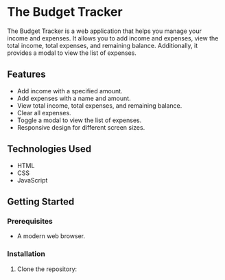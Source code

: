 # The Budget Tracker

The Budget Tracker is a web application that helps you manage your income and expenses. It allows you to add income and expenses, view the total income, total expenses, and remaining balance. Additionally, it provides a modal to view the list of expenses.

## Features

- Add income with a specified amount.
- Add expenses with a name and amount.
- View total income, total expenses, and remaining balance.
- Clear all expenses.
- Toggle a modal to view the list of expenses.
- Responsive design for different screen sizes.

## Technologies Used

- HTML
- CSS
- JavaScript

## Getting Started

### Prerequisites

- A modern web browser.

### Installation

1. Clone the repository:
